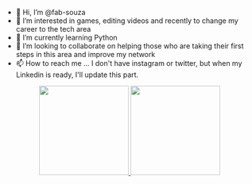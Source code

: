 - 👋 Hi, I’m @fab-souza
- 👀 I’m interested in games, editing videos and recently to change my career to the tech area
- 🌱 I’m currently learning Python
- 💞️ I’m looking to collaborate on helping those who are taking their first steps in this area and improve my network
- 📫 How to reach me ... I don't have instagram or twitter, but when my Linkedin is ready, I'll update this part.

<div align="center">
  <a href="https://github.com/fab-souza">
  <img height="180em" src="https://github-readme-stats.vercel.app/api?username=fab-souza&show_icons=true&theme=midnight-purple&include_all_commits=true&count_private=true"/>
  <img height="180em" src="https://github-readme-stats.vercel.app/api/top-langs/?username=fab-souza&layout=compact&langs_count=7&theme=midnight-purple"/>
</div>
